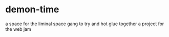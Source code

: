 # demon-time
a space for the liminal space gang to try and hot glue together a project for the web jam
